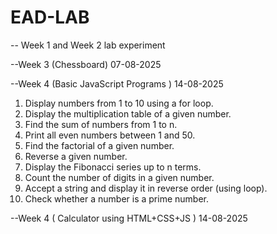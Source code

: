 # EAD-LAB
-- Week 1 and Week 2 lab experiment 

--Week 3 (Chessboard) 07-08-2025

--Week 4 (Basic JavaScript Programs ) 14-08-2025

1.	Display numbers from 1 to 10 using a for loop.
2.	Display the multiplication table of a given number.
3.	Find the sum of numbers from 1 to n.
4.	Print all even numbers between 1 and 50.
5.	Find the factorial of a given number.
6.	Reverse a given number.
7.	Display the Fibonacci series up to n terms.
8.	Count the number of digits in a given number.
9.	Accept a string and display it in reverse order (using loop).
10.	Check whether a number is a prime number.

--Week 4 ( Calculator using HTML+CSS+JS ) 14-08-2025
